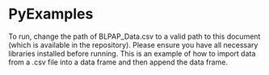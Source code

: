 # PyExamples
To run, change the path of BLPAP_Data.csv to a valid path to this document (which is available in the repository). Please ensure you have all necessary libraries installed before running. This is an example of how to import data from a .csv file into a data frame and then append the data frame.
